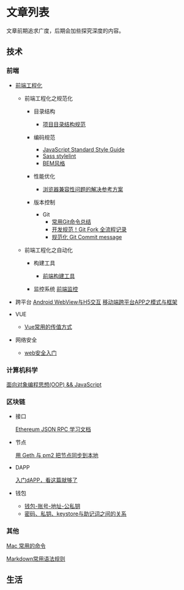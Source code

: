 # 文章列表

文章前期追求广度，后期会加些探究深度的内容。

## 技术

### 前端

* [前端工程化](https://june111.github.io/2018/11/08/front-end-engineering.html)

	* 前端工程化之规范化

		* 目录结构
			* [项目目录结构规范](https://june111.github.io/2018/11/14/project-directory-structure)
		

		* 编码规范
			* [JavaScript Standard Style Guide]()
			* [Sass stylelint]()
			* [BEM风格]()
		

		* 性能优化
			* [浏览器兼容性问题的解决参考方案](https://june111.github.io/2018/10/25/solve-browser-compatibility-issues)

		* 版本控制
			* Git
				* [常用Git命令总结](https://june111.github.io/2018/06/29/git-command)
				* [开发规范！Git Fork 全流程记录](https://june111.github.io/2018/07/06/git-fork-process)
				* [规范化 Git Commit message](https://june111.github.io/2018/11/06/use-commitizen)


	* 前端工程化之自动化

		* 构建工具

			* [前端构建工具](https://june111.github.io/2018/11/09/front-end-build-tool.html)

		* 监控系统
		[前端监控](https://june111.github.io/2018/12/10/front-end-monitoring)


* 跨平台
	[Android WebView与H5交互](https://june111.github.io/2018/06/29/android-h5)
	[移动端跨平台APP之模式与框架](https://june111.github.io/2018-11-13-mobile-cross-platform-app-model-and-framework)

* VUE
	* [Vue常用的传值方式](https://june111.github.io/2018/11/22/vue-pass-value)

* 网络安全
	* [web安全入门](https://june111.github.io/2018-12-05/web-security)

### 计算机科学

[面向对象编程思想(OOP) && JavaScript](https://june111.github.io/2018/11/05/object-oriented-programming-thought)



### 区块链

* 接口

	[Ethereum JSON RPC 学习文档](https://june111.github.io/2018/07/10/remote-procedure-call-study)


* 节点

	[用 Geth 与 pm2 把节点同步到本地](https://june111.github.io/2018/07/10/geth&pm2)

* DAPP

	[入门dAPP，看这篇就够了](https://june111.github.io/2018/07/07/getting-started-dAPP-see-this-is-enough)

* 钱包
	* [钱包-账号-地址-公私钥](https://june111.github.io/2018/11/23/wallet-account-address-pubkey-prvkey)
	* [密码、私钥、keystore与助记词之间的关系](https://june111.github.io/2018/11/27/pass-key-keystore)

### 其他

[Mac 常用的命令](https://june111.github.io/2018/06/28/mac-command)

[Markdown常用语法规则](https://june111.github.io/2018/06/20/markdown-intro)


## 生活






